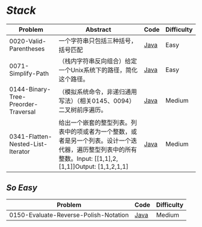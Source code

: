 # *Stack*

|Problem|Abstract|Code|Difficulty|
| --- | --- | --- | --- |
|0020-Valid-Parentheses|一个字符串只包括三种括号，括号匹配|[Java](../LeetCode/Java/0020-Valid-Parentheses/src)|Easy|
|0071-Simplify-Path|（栈内字符串反向组合）给定一个Unix系统下的路径，简化这个路径。|[Java](../LeetCode/Java/0071-Simplify-Path/src)|Easy|
|0144-Binary-Tree-Preorder-Traversal|（模拟系统命令，非递归通用写法）（相关0145、0094）二叉树前序遍历。|[Java](../LeetCode/Java/0144-Binary-Tree-Preorder-Traversal/src)|Medium|
|0341-Flatten-Nested-List-Iterator|给出一个嵌套的整型列表。列表中的项或者为一个整数，或者是另一个列表。设计一个迭代器，遍历整型列表中的所有整数。Input: [[1,1],2,[1,1]]Output: [1,1,2,1,1]|[Java](../LeetCode/Java/0341-Flatten-Nested-List-Iterator/src)|Medium|


## *So Easy*
|Problem|Code|Difficulty|
| --- | --- | --- |
|0150-Evaluate-Reverse-Polish-Notation|[Java](../LeetCode/Java/0150-Evaluate-Reverse-Polish-Notation/src)|Medium|
